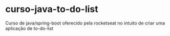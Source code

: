 # curso-java-to-do-list
Curso de java/spring-boot oferecido pela rocketseat no intuito de criar uma aplicação de to-do-list
